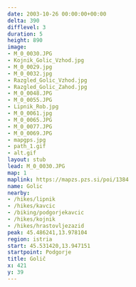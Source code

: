 ```yaml
---
date: 2003-10-26 00:00:00+00:00
delta: 390
difflevel: 3
duration: 5
height: 890
image:
- M_0_0030.JPG
- Kojnik_Golic_Vzhod.jpg
- M_0_0029.jpg
- M_0_0032.jpg
- Razgled_Golic_Vzhod.jpg
- Razgled_Golic_Zahod.jpg
- M_0_0048.JPG
- M_0_0055.JPG
- Lipnik_Rob.jpg
- M_0_0061.jpg
- M_0_0065.JPG
- M_0_0077.JPG
- M_0_0069.JPG
- mapgps.jpg
- path_1.gif
- alt.gif
layout: stub
lead: M_0_0030.JPG
map: 1
maplink: https://mapzs.pzs.si/poi/1384
name: Golic
nearby:
- /hikes/lipnik
- /hikes/kavcic
- /biking/podgorjekavcic
- /hikes/kojnik
- /hikes/hrastovljezazid
peak: 45.486241,13.978104
region: istria
start: 45.531420,13.947151
startpoint: Podgorje
title: Golič
x: 421
y: 39
---
```

